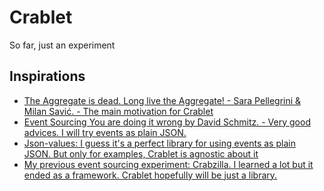 # Crablet

So far, just an experiment

## Inspirations

* [The Aggregate is dead. Long live the Aggregate! - Sara Pellegrini & Milan Savić. - The main motivation for Crablet](https://www.youtube.com/watch?v=DhhxKoOpJe0)
* [Event Sourcing You are doing it wrong by David Schmitz. - Very good advices. I will try events as plain JSON.](https://www.youtube.com/watch?v=GzrZworHpIk)
* [Json-values: I guess it's a perfect library for using events as plain JSON. But only for examples, Crablet is agnostic about it](https://github.com/imrafaelmerino/json-values)
* [My previous event sourcing experiment: Crabzilla. I learned a lot but it ended as a framework. Crablet hopefully will be just a library.](https://github.com/crabzilla/crabzilla)